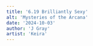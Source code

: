 ```yaml
---
title: '6.19 Brilliantly Sexy'
alt: 'Mysteries of the Arcana'
date: '2024-10-03'
author: 'J Gray'
artist: 'Keira'
---
```

